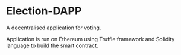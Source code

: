 # Election-DAPP
A decentralised application for voting.

Application is run on Ethereum using Truffle framework and Solidity language to build the smart contract.
